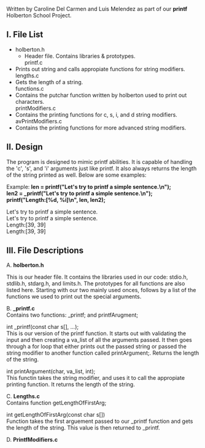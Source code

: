 Written by Caroline Del Carmen and Luis Melendez
as part of our **printf** Holberton School Project.

I. File List
------------
- holberton.h  
  - Header file. Contains libraries & prototypes.  
printf.c  
- Prints out string and calls appropiate functions for string modifiers.  
lengths.c  
- Gets the length of a string.  
functions.c  
- Contains the putchar function written by holberton used to print out characters.  
printModifiers.c  
- Contains the printing functions for c, s, i, and d string modifiers.  
avPrintModifiers.c  
- Contains the printing functions for more advanced string modifiers.  

II. Design
----------
The program is designed to mimic printf abilities. It is capable of handling
the 'c', 's', and 'i' arguments just like printf. It also always returns the length of
the string printed as well. Below are some examples:

Example:
**len = printf("Let's try to printf a simple sentence.\n");**  
**len2 = _printf("Let's try to printf a simple sentence.\n");**  
**printf("Length:[%d, %i]\n", len, len2);**  

Let's try to printf a simple sentence.  
Let's try to printf a simple sentence.  
Length:[39, 39]  
Length:[39, 39]  

III. File Descriptions
----------------------
A. **holberton.h**  

This is our header file. It contains the libraries used in our code:
stdio.h, stdlib.h, stdarg.h, and limits.h. The prototypes for all functions are
also listed here. Starting with our two mainly used onces, follows by a list of the
functions we used to print out the special arguments.

B. **_printf.c**  
Contains two functions: _printf; and printfArugment;  

int _printf(const char s[], ...);  
This is our version of the printf function. It starts out with validating the input and then
creating a va_list of all the arguments passed. It then goes through a for loop that either
prints out the passed string or passed the string modifier to another function called
printArgument;. Returns the length of the string.

int printArgument(char, va_list, int);  
This functin takes the string modifier, and uses it to call the appropiate printing function.
It returns the length of the string.

C. **Lengths.c**  
Contains function getLengthOfFirstArg;  

int getLengthOfFirstArg(const char s[])  
Function takes the first arguement passed to our _printf function and gets the length of the
string. This value is then returned to _printf.

D. **PrintfModifiers.c**  


